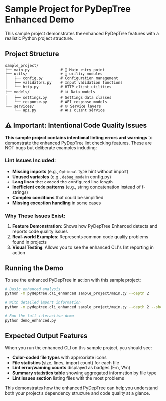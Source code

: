 # Sample Project for PyDepTree Enhanced Demo

This sample project demonstrates the enhanced PyDepTree features with a realistic Python project structure.

## Project Structure

```
sample_project/
├── main.py              # 🚀 Main entry point
├── utils/               # 🔧 Utility modules
│   ├── config.py        # Configuration management
│   ├── validators.py    # Input validation functions
│   └── http.py          # HTTP client utilities
├── models/              # 📊 Data models
│   ├── settings.py      # Settings data classes
│   └── response.py      # API response models
└── services/            # 🌐 Service layers
    └── api.py           # API client service
```

## ⚠️ Important: Intentional Code Quality Issues

**This sample project contains intentional linting errors and warnings** to demonstrate the enhanced PyDepTree lint checking features. These are NOT bugs but deliberate examples including:

### Lint Issues Included:
- **Missing imports** (e.g., `Optional` type hint without import)
- **Unused variables** (e.g., `debug_mode` in config.py)
- **Long lines** that exceed the configured line length
- **Inefficient code patterns** (e.g., string concatenation instead of f-strings)
- **Complex conditions** that could be simplified
- **Missing exception handling** in some cases

### Why These Issues Exist:
1. **Feature Demonstration**: Shows how PyDepTree Enhanced detects and reports code quality issues
2. **Real-world Examples**: Represents common code quality problems found in projects
3. **Visual Testing**: Allows you to see the enhanced CLI's lint reporting in action

## Running the Demo

To see the enhanced PyDepTree in action with this sample project:

```bash
# Basic enhanced analysis
python -m pydeptree.cli_enhanced sample_project/main.py --depth 2

# With detailed import information
python -m pydeptree.cli_enhanced sample_project/main.py --depth 2 --show-code

# Run the full interactive demo
python demo_enhanced.py
```

## Expected Output Features

When you run the enhanced CLI on this sample project, you should see:

- **Color-coded file types** with appropriate icons
- **File statistics** (size, lines, import count) for each file
- **Lint error/warning counts** displayed as badges (E:n, W:n)
- **Summary statistics table** showing aggregated information by file type
- **Lint issues section** listing files with the most problems

This demonstrates how the enhanced PyDepTree can help you understand both your project's dependency structure and code quality at a glance.